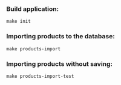 ### Build application:
    make init
### Importing products to the database:
    make products-import
### Importing products without saving:
    make products-import-test